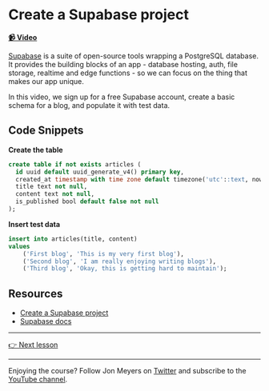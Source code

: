 # Create a Supabase project

**[📹 Video](https://egghead.io/lessons/supabase-create-a-supabase-project-2fd6bc77?af=9qsk0a)**

[Supabase](https://app.supabase.com/) is a suite of open-source tools wrapping a PostgreSQL database. It provides the building blocks of an app - database hosting, auth, file storage, realtime and edge functions - so we can focus on the thing that makes our app unique.

In this video, we sign up for a free Supabase account, create a basic schema for a blog, and populate it with test data.

## Code Snippets

**Create the table**

```sql
create table if not exists articles (
  id uuid default uuid_generate_v4() primary key,
  created_at timestamp with time zone default timezone('utc'::text, now()) not null,
  title text not null,
  content text not null,
  is_published bool default false not null
);
```

**Insert test data**

```sql
insert into articles(title, content)
values
	('First blog', 'This is my very first blog'),
	('Second blog', 'I am really enjoying writing blogs'),
	('Third blog', 'Okay, this is getting hard to maintain');
```

## Resources

- [Create a Supabase project](https://app.supabase.com/)
- [Supabase docs](https://supabase.com/docs)

---

[👉 Next lesson](/03-query-supabase-from-cloudflare-worker)

---

Enjoying the course? Follow Jon Meyers on [Twitter](https://twitter.com/jonmeyers_io) and subscribe to the [YouTube channel](https://www.youtube.com/c/jonmeyers).

